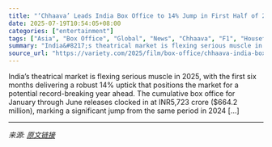 ```yaml
---
title: "‘Chhaava’ Leads India Box Office to 14% Jump in First Half of 2025"
date: 2025-07-19T10:54:05+08:00
categories: ["entertainment"]
tags: ["Asia", "Box Office", "Global", "News", "Chhaava", "F1", "Housefull 5", "War 2"]
summary: "India&#8217;s theatrical market is flexing serious muscle in 2025, with the first six months delivering a robust 14% uptick that positions the market for a potential record-breaking year ahead. The cu"
source_url: "https://variety.com/2025/film/box-office/chhaava-india-box-office-first-half-2025-1236465149/"
---
```


India&#8217;s theatrical market is flexing serious muscle in 2025, with the first six months delivering a robust 14% uptick that positions the market for a potential record-breaking year ahead. The cumulative box office for January through June releases clocked in at INR5,723 crore ($664.2 million), marking a significant jump from the same period in 2024 [&#8230;]

---

*来源: [原文链接](https://variety.com/2025/film/box-office/chhaava-india-box-office-first-half-2025-1236465149/)*

